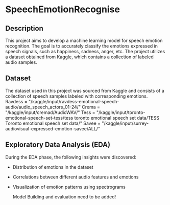 # SpeechEmotionRecognise
## Description
This project aims to develop a machine learning model for speech emotion recognition. The goal is to accurately classify the emotions expressed in speech signals, such as happiness, sadness, anger, etc. The project utilizes a dataset obtained from Kaggle, which contains a collection of labeled audio samples.

## Dataset
The dataset used in this project was sourced from Kaggle and consists of a collection of speech samples labeled with corresponding emotions.
Ravdess = "/kaggle/input/ravdess-emotional-speech-audio/audio_speech_actors_01-24/"
Crema = "/kaggle/input/cremad/AudioWAV/"
Tess = "/kaggle/input/toronto-emotional-speech-set-tess/tess toronto emotional speech set data/TESS Toronto emotional speech set data/"
Savee = "/kaggle/input/surrey-audiovisual-expressed-emotion-savee/ALL/"

## Exploratory Data Analysis (EDA)
During the EDA phase, the following insights were discovered:
- Distribution of emotions in the dataset
- Correlations between different audio features and emotions
- Visualization of emotion patterns using spectrograms

  Model Building and evaluation need to be added!
